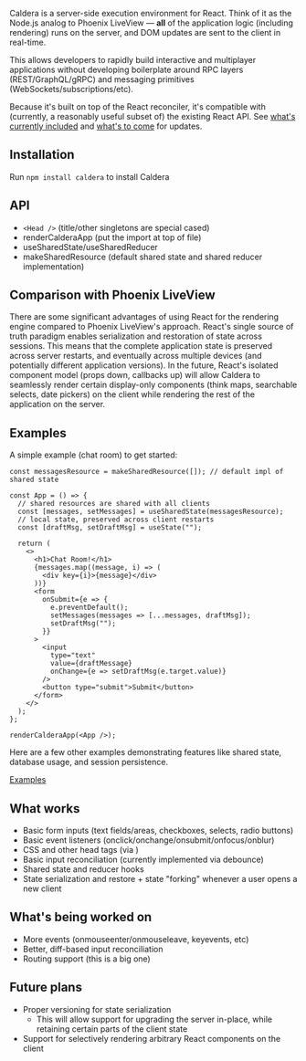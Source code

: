 Caldera is a server-side execution environment for React. Think of it as the Node.js analog to Phoenix LiveView — **all** of the application logic (including rendering) runs on the server, and DOM updates are sent to the client in real-time.

This allows developers to rapidly build interactive and multiplayer applications without developing boilerplate around RPC layers (REST/GraphQL/gRPC) and messaging primitives (WebSockets/subscriptions/etc).

Because it's built on top of the React reconciler, it's compatible with (currently, a reasonably useful subset of) the existing React API. See [what's currently included](#what-works) and [what's to come](#whats-being-worked-on) for updates.

## Installation

Run `npm install caldera` to install Caldera

## API

- `<Head />` (title/other singletons are special cased)
- renderCalderaApp (put the import at top of file)
- useSharedState/useSharedReducer
- makeSharedResource (default shared state and shared reducer implementation)

## Comparison with Phoenix LiveView

There are some significant advantages of using React for the rendering engine compared to Phoenix LiveView's approach. React's single source of truth paradigm enables serialization and restoration of state across sessions. This means that the complete application state is preserved across server restarts, and eventually across multiple devices (and potentially different application versions). In the future, React's isolated component model (props down, callbacks up) will allow Caldera to seamlessly render certain display-only components (think maps, searchable selects, date pickers) on the client while rendering the rest of the application on the server.

## Examples

A simple example (chat room) to get started:

    const messagesResource = makeSharedResource([]); // default impl of shared state
    
    const App = () => {
      // shared resources are shared with all clients
      const [messages, setMessages] = useSharedState(messagesResource);
      // local state, preserved across client restarts
      const [draftMsg, setDraftMsg] = useState("");
    
      return (
        <>
          <h1>Chat Room!</h1>
          {messages.map((message, i) => (
            <div key={i}>{message}</div>
          ))}
          <form
            onSubmit={e => {
              e.preventDefault();
              setMessages(messages => [...messages, draftMsg]);
              setDraftMsg("");
            }}
          >
            <input
              type="text"
              value={draftMessage}
              onChange={e => setDraftMsg(e.target.value)}
            />
            <button type="submit">Submit</button>
          </form>
        </>
      );
    };
    
    renderCalderaApp(<App />);

Here are a few other examples demonstrating features like shared state, database usage, and session persistence.

[Examples](https://www.notion.so/Examples-c70610ff9e4e4193b39ffb51ce250579)

## What works <a name="what-works"></a>

- Basic form inputs (text fields/areas, checkboxes, selects, radio buttons)
- Basic event listeners (onclick/onchange/onsubmit/onfocus/onblur)
- CSS and other head tags (via <Head />)
- Basic input reconciliation (currently implemented via debounce)
- Shared state and reducer hooks
- State serialization and restore + state "forking" whenever a user opens a new client

## What's being worked on <a name="whats-being-worked-on"></a>

- More events (onmouseenter/onmouseleave, keyevents, etc)
- Better, diff-based input reconciliation
- Routing support (this is a big one)

## Future plans

- Proper versioning for state serialization
    - This will allow support for upgrading the server in-place, while retaining certain parts of the client state
- Support for selectively rendering arbitrary React components on the client
